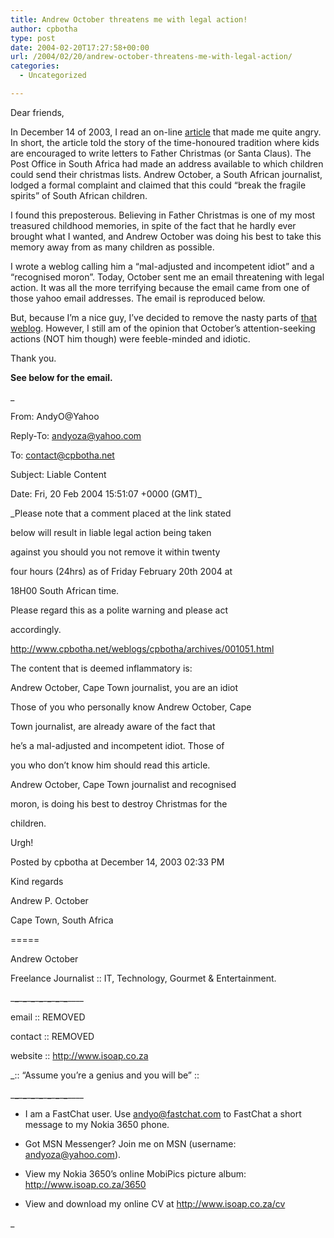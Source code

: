 ```yaml
---
title: Andrew October threatens me with legal action!
author: cpbotha
type: post
date: 2004-02-20T17:27:58+00:00
url: /2004/02/20/andrew-october-threatens-me-with-legal-action/
categories:
  - Uncategorized

---
```

Dear friends,

In December 14 of 2003, I read an on-line [article][1] that made me quite angry. In short, the article told the story of the time-honoured tradition where kids are encouraged to write letters to Father Christmas (or Santa Claus). The Post Office in South Africa had made an address available to which children could send their christmas lists. Andrew October, a South African journalist, lodged a formal complaint and claimed that this could &#8220;break the fragile spirits&#8221; of South African children.

I found this preposterous. Believing in Father Christmas is one of my most treasured childhood memories, in spite of the fact that he hardly ever brought what I wanted, and Andrew October was doing his best to take this memory away from as many children as possible.

I wrote a weblog calling him a &#8220;mal-adjusted and incompetent idiot&#8221; and a &#8220;recognised moron&#8221;. Today, October sent me an email threatening with legal action. It was all the more terrifying because the email came from one of those yahoo email addresses. The email is reproduced below.

But, because I&#8217;m a nice guy, I&#8217;ve decided to remove the nasty parts of [that weblog][2]. However, I still am of the opinion that October&#8217;s attention-seeking actions (NOT him though) were feeble-minded and idiotic.

Thank you.

**See below for the email.**
  
<!--more-->


  
_
  
From: AndyO@Yahoo
  
Reply-To: andyoza@yahoo.com
  
To: contact@cpbotha.net
  
Subject: Liable Content
  
Date: Fri, 20 Feb 2004 15:51:07 +0000 (GMT)_

_Please note that a comment placed at the link stated
  
below will result in liable legal action being taken
  
against you should you not remove it within twenty
  
four hours (24hrs) as of Friday February 20th 2004 at
  
18H00 South African time.</p> 

Please regard this as a polite warning and please act
  
accordingly.

http://www.cpbotha.net/weblogs/cpbotha/archives/001051.html

The content that is deemed inflammatory is:

Andrew October, Cape Town journalist, you are an idiot

Those of you who personally know Andrew October, Cape
  
Town journalist, are already aware of the fact that
  
he&#8217;s a mal-adjusted and incompetent idiot. Those of
  
you who don&#8217;t know him should read this article.

Andrew October, Cape Town journalist and recognised
  
moron, is doing his best to destroy Christmas for the
  
children.

Urgh!

Posted by cpbotha at December 14, 2003 02:33 PM

Kind regards
  
Andrew P. October
  
Cape Town, South Africa

=====
  
Andrew October
  
Freelance Journalist :: IT, Technology, Gourmet & Entertainment.
  
\___\___\___\___\___\___\___\___\___\___\___\___\___\___\____
  
email :: REMOVED
  
contact :: REMOVED
  
website :: http://www.isoap.co.za

</em>

_:: &#8220;Assume you&#8217;re a genius and you will be&#8221; ::
  
\___\___\___\___\___\___\___\___\___\___\___\___\___\___\____
  
* I am a FastChat user. Use andyo@fastchat.com to FastChat a short message to my Nokia 3650 phone.
  
* Got MSN Messenger? Join me on MSN (username: andyoza@yahoo.com).
  
* View my Nokia 3650&#8217;s online MobiPics picture album: http://www.isoap.co.za/3650
  
* View and download my online CV at http://www.isoap.co.za/cv
  
_

 [1]: http://www.news.com.au/common/story_page/0,4057,8141258%255E13762,00.html
 [2]: http://cpbotha.net/2003/12/14/andrew-october-cape-town-journalist-you-are-a-censored/ "Link to weblog that had to be removed."